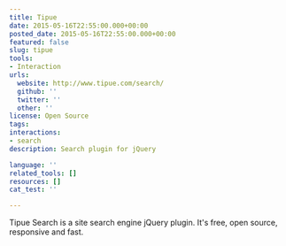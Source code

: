 ```yaml
---
title: Tipue
date: 2015-05-16T22:55:00.000+00:00
posted_date: 2015-05-16T22:55:00.000+00:00
featured: false
slug: tipue
tools:
- Interaction
urls:
  website: http://www.tipue.com/search/
  github: ''
  twitter: ''
  other: ''
license: Open Source
tags:
interactions:
- search
description: Search plugin for jQuery

language: ''
related_tools: []
resources: []
cat_test: ''

---
```

Tipue Search is a site search engine jQuery plugin. It's free, open source, responsive and fast.
